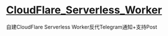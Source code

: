 # [CloudFlare_Serverless_Worker](https://1024.ee/index.php/2021/02/13/%E8%87%AA%E5%BB%BAcloudflare-serverless-worker%E5%8F%8D%E4%BB%A3telegram%E9%80%9A%E7%9F%A5%E6%94%AF%E6%8C%81post/#Worker_JS_dai_ma_-_zhu_yao_dou_hua_zai_chu_lipost_shu_ju_shang_le)
自建CloudFlare Serverless Worker反代Telegram通知+支持Post